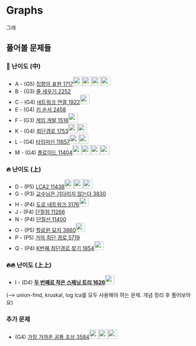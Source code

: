 # Graphs
그래

## 풀어볼 문제들

### :evergreen_tree: 난이도 (中)
+ A - (G5) [집합의 표현 1717](https://www.acmicpc.net/problem/1717)[<img src = "https://github.com/Frog-Slayer.png" width="25" height="25">](./Code/1717/1717_P.cpp)[<img src = "https://github.com/Haaarimmm.png" width="25" height="25">](./Code/1717/1717_K.py)[<img src = "https://github.com/suchshin.png" width="25" height="25">](./Code/1717/1717_S.py)[<img src = "https://github.com/wocjs.png" width="25" height="25">](./Code/1717/1717_H.py)
+ B - (G3) [줄 세우기 2252](https://www.acmicpc.net/problem/2252)
+ C - (G4) [네트워크 연결 1922](https://www.acmicpc.net/problem/1922)[<img src = "https://github.com/wocjs.png" width="25" height="25">](./Code/1922/1922_H.py)
+ E - (G4) [키 순서 2458](https://www.acmicpc.net/problem/2458)
+ F - (G3) [게임 개발 1516](https://www.acmicpc.net/problem/1516)[<img src = "https://github.com/Frog-Slayer.png" width="25" height="25">](./Code/1516/1516_P.cpp)
+ K - (G4) [최단경로 1753](https://www.acmicpc.net/problem/1753)[<img src = "https://github.com/Frog-Slayer.png" width="25" height="25">](./Code/1753/1753_P.cpp)[<img src = "https://github.com/suchshin.png" width="25" height="25">](./Code/1753/1753_S.py)
+ L - (G4) [타임머신 11657](https://www.acmicpc.net/problem/11657)[<img src = "https://github.com/sulogc.png" width="25" height="25">](./Code/11657/11657_L.py)[<img src = "https://github.com/Haaarimmm.png" width="25" height="25">](./Code/11657/11657_K.py)
+ M - (G4) [플로이드 11404](https://www.acmicpc.net/problem/11404)[<img src = "https://github.com/Haaarimmm.png" width="25" height="25">](./Code/11404/11404_K.py)[<img src = "https://github.com/Frog-Slayer.png" width="25" height="25">](./Code/11404/11404_P.cpp)[<img src = "https://github.com/suchshin.png" width="25" height="25">](./Code/11404/11404_S.py)[<img src = "https://github.com/wocjs.png" width="25" height="25">](./Code/11404/11404_H.py)

### :fire: 난이도 (上)
+ D - (P5) [LCA2 11438](https://www.acmicpc.net/problem/11438)[<img src = "https://github.com/Frog-Slayer.png" width="25" height="25">](./Code/11438/11438_P.cpp)[<img src = "https://github.com/Haaarimmm.png" width="25" height="25">](./Code/11438/11438_K.py)[<img src = "https://github.com/wocjs.png" width="25" height="25">](./Code/11438/11438_H.py)
+ G - (P3) [교수님은 기다리지 않는다 3830](https://www.acmicpc.net/problem/3830)
+ H - (P4) [도로 네트워크 3176](https://www.acmicpc.net/problem/3176)[<img src = "https://github.com/Frog-Slayer.png" width="25" height="25">](./Code/3176/3175_P.cpp)
+ J - (P4) [단절점 11266](https://www.acmicpc.net/problem/11266)
+ N - (P4) [단절선 11400](https://www.acmicpc.net/problem/11400)
+ O - (P5) [할로윈 묘지 3860](https://www.acmicpc.net/problem/3860)[<img src = "https://github.com/sulogc.png" width="25" height="25">](./Code/3860/3860_L.py)
+ P - (P5) [거의 최단 경로 5719](https://www.acmicpc.net/problem/5719)
+ Q - (P4) [K번째 최단경로 찾기 1854](https://www.acmicpc.net/problem/1854)[<img src = "https://github.com/Frog-Slayer.png" width="25" height="25">](./Code/1854/1854_P.cpp)

### :fire::fire: 난이도 (上上)
+ I - (D4) [**두 번째로 작은 스패닝 트리 1626**](https://www.acmicpc.net/problem/1626)[<img src = "https://github.com/Frog-Slayer.png" width="25" height="25">](./Code/1626/1626_P.cpp)

(--> union-find, kruskal, log lca를 모두 사용해야 하는 문제. 개념 정리 후 풀어보아요)

### 추가 문제
+ (G4) [가장 가까운 공통 조상 3584](https://www.acmicpc.net/problem/3584)[<img src = "https://github.com/Frog-Slayer.png" width="25" height="25">](./Code/3584/3584_P.cpp)[<img src = "https://github.com/Haaarimmm.png" width="25" height="25">](./Code/3584/3584_K.py)[<img src = "https://github.com/wocjs.png" width="25" height="25">](./Code/3584/3584_H.py)
